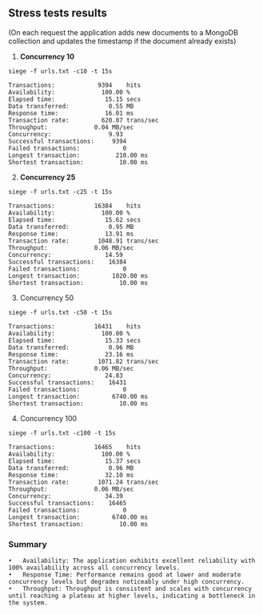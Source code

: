 ## Stress tests results

(On each request the application adds new documents to a MongoDB collection and updates the timestamp if the document already exists)

1. **Concurrency 10**
```
siege -f urls.txt -c10 -t 15s
```
```
Transactions:		     9394    hits
Availability:		      100.00 %
Elapsed time:		       15.15 secs
Data transferred:	        0.55 MB
Response time:		       16.01 ms
Transaction rate:	      620.07 trans/sec
Throughput:		        0.04 MB/sec
Concurrency:		        9.93
Successful transactions:     9394
Failed transactions:	        0
Longest transaction:	      210.00 ms
Shortest transaction:	       10.00 ms
```

2. **Concurrency 25**
```
siege -f urls.txt -c25 -t 15s
```
```
Transactions:		    16384    hits
Availability:		      100.00 %
Elapsed time:		       15.62 secs
Data transferred:	        0.95 MB
Response time:		       13.91 ms
Transaction rate:	     1048.91 trans/sec
Throughput:		        0.06 MB/sec
Concurrency:		       14.59
Successful transactions:    16384
Failed transactions:	        0
Longest transaction:	     1020.00 ms
Shortest transaction:	       10.00 ms
```

3. Concurrency 50
```
siege -f urls.txt -c50 -t 15s
```
```
Transactions:		    16431    hits
Availability:		      100.00 %
Elapsed time:		       15.33 secs
Data transferred:	        0.96 MB
Response time:		       23.16 ms
Transaction rate:	     1071.82 trans/sec
Throughput:		        0.06 MB/sec
Concurrency:		       24.83
Successful transactions:    16431
Failed transactions:	        0
Longest transaction:	     6740.00 ms
Shortest transaction:	       10.00 ms
```

4. Concurrency 100
```
siege -f urls.txt -c100 -t 15s
```
```
Transactions:		    16465    hits
Availability:		      100.00 %
Elapsed time:		       15.37 secs
Data transferred:	        0.96 MB
Response time:		       32.10 ms
Transaction rate:	     1071.24 trans/sec
Throughput:		        0.06 MB/sec
Concurrency:		       34.39
Successful transactions:    16465
Failed transactions:	        0
Longest transaction:	     6740.00 ms
Shortest transaction:	       10.00 ms
```

### Summary
	•	Availability: The application exhibits excellent reliability with 100% availability across all concurrency levels.
	•	Response Time: Performance remains good at lower and moderate concurrency levels but degrades noticeably under high concurrency.
	•	Throughput: Throughput is consistent and scales with concurrency until reaching a plateau at higher levels, indicating a bottleneck in the system.
